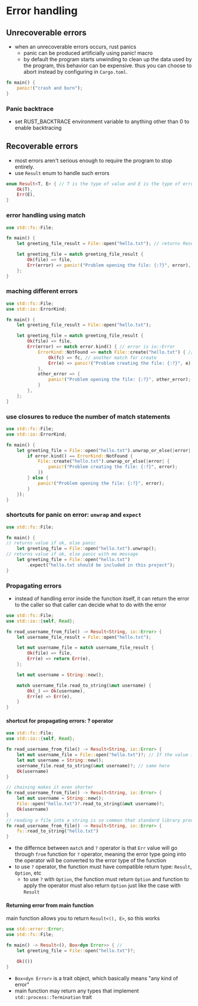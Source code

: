 # Error handling
## Unrecoverable errors
- when an unrecoverable errors occurs, rust panics
  - panic can be produced artificially using panic! macro
  - by default the program starts unwinding to clean up the data used by the program, this behavior can be expensive. thus you can choose to abort instead by configuring in `Cargo.toml`.
```rust
fn main() {
    panic!("crash and burn");
}
```
### Panic backtrace
- set RUST_BACKTRACE environment variable to anything other than 0 to enable backtracing

## Recoverable errors
- most errors aren't serious enough to require the program to stop entirely.
- use `Result` enum to handle such errors
```rust
enum Result<T, E> { // T is the type of value and E is the type of error
    Ok(T),
    Err(E),
}
```
### error handling using match
```rust
use std::fs::File;

fn main() {
    let greeting_file_result = File::open("hello.txt"); // returns Result enum

    let greeting_file = match greeting_file_result { 
        Ok(file) => file,
        Err(error) => panic!("Problem opening the file: {:?}", error),
    };
}
```
### maching different errors
```rust
use std::fs::File;
use std::io::ErrorKind;

fn main() {
    let greeting_file_result = File::open("hello.txt"); 

    let greeting_file = match greeting_file_result {
        Ok(file) => file,
        Err(error) => match error.kind() { // error is io::Error
            ErrorKind::NotFound => match File::create("hello.txt") { // matches not found 
                Ok(fc) => fc, // another match for create
                Err(e) => panic!("Problem creating the file: {:?}", e),
            },
            other_error => {
                panic!("Problem opening the file: {:?}", other_error);
            }
        },
    };
}
```
### use closures to reduce the number of match statements
```rust
use std::fs::File;
use std::io::ErrorKind;

fn main() {
    let greeting_file = File::open("hello.txt").unwrap_or_else(|error| {
        if error.kind() == ErrorKind::NotFound {
            File::create("hello.txt").unwrap_or_else(|error| {
                panic!("Problem creating the file: {:?}", error);
            })
        } else {
            panic!("Problem opening the file: {:?}", error);
        }
    });
}
```
### shortcuts for panic on error: `unwrap` and `expect`
```rust
use std::fs::File;

fn main() {
// returns value if ok, else panic
    let greeting_file = File::open("hello.txt").unwrap();
// returns value if ok, else panic with me message
    let greeting_file = File::open("hello.txt")
        .expect("hello.txt should be included in this project");
}
```
### Propagating errors
- instead of handling error inside the function itself, it can return the error to the caller so that caller can decide what to do with the error
```rust
use std::fs::File;
use std::io::{self, Read};

fn read_username_from_file() -> Result<String, io::Error> {
    let username_file_result = File::open("hello.txt");

    let mut username_file = match username_file_result {
        Ok(file) => file,
        Err(e) => return Err(e),
    };

    let mut username = String::new();

    match username_file.read_to_string(&mut username) {
        Ok(_) => Ok(username),
        Err(e) => Err(e),
    }
}
```
#### shortcut for propagating errors: ? operator
```rust
use std::fs::File;
use std::io::{self, Read};

fn read_username_from_file() -> Result<String, io::Error> {
    let mut username_file = File::open("hello.txt")?; // If the value is Err, the function returns here
    let mut username = String::new();
    username_file.read_to_string(&mut username)?; // same here
    Ok(username)
}

// chaining makes it even shorter
fn read_username_from_file() -> Result<String, io::Error> {
    let mut username = String::new();
    File::open("hello.txt")?.read_to_string(&mut username)?;
    Ok(username)
}
// reading a file into a string is so common that standard library provides the function 
fn read_username_from_file() -> Result<String, io::Error> {
    fs::read_to_string("hello.txt")
}
```
- the differnce between `match` and `?` operator is that `Err` value will go through `from` function for `?` operator, meaning the error type going into the operator will be converted to the error type of the function
- to use `?` operator, the function must have compatible return type: `Result`, `Option`, etc
  - to use `?` with `Option`, the function must return `Option` and function to apply the operator must also return `Option` just like the case with `Result`
#### Returning error from main function
main function allows you to return `Result<(), E>`, so this works
```rust
use std::error::Error;
use std::fs::File;

fn main() -> Result<(), Box<dyn Error>> { // 
    let greeting_file = File::open("hello.txt")?;

    Ok(())
}
```
- `Box<dyn Error>` is a trait object, which basically means "any kind of error"
- main function may return any types that implement `std::process::Termination` trait

